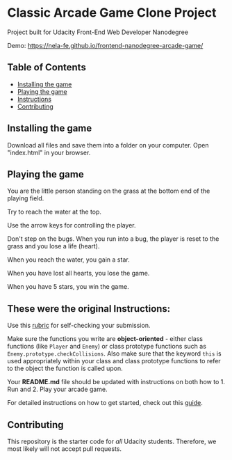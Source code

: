 # Classic Arcade Game Clone Project

Project built for Udacity Front-End Web Developer Nanodegree

Demo: https://nela-fe.github.io/frontend-nanodegree-arcade-game/

## Table of Contents

- [Installing the game](#installing)
- [Playing the game](#playing)
- [Instructions](#instructions)
- [Contributing](#contributing)


## <a name="installing"/>Installing the game

Download all files and save them into a folder on your computer.
Open "index.html" in your browser.

## <a name="playing"/>Playing the game

You are the little person standing on the grass at the bottom end of the playing field.

Try to reach the water at the top.

Use the arrow keys for controlling the player.

Don't step on the bugs. When you run into a bug, the player is reset to the grass and you lose a life (heart).

When you reach the water, you gain a star.

When you have lost all hearts, you lose the game.

When you have 5 stars, you win the game.




## These were the original Instructions:

Use this [rubric](https://review.udacity.com/#!/rubrics/15/view) for self-checking your submission.

Make sure the functions you write are **object-oriented** - either class functions (like `Player` and `Enemy`) or class prototype functions such as `Enemy.prototype.checkCollisions`. Also make sure that the keyword `this` is used appropriately within your class and class prototype functions to refer to the object the function is called upon.

Your **README.md** file should be updated with instructions on both how to 1. Run and 2. Play your arcade game.

For detailed instructions on how to get started, check out this [guide](https://docs.google.com/document/d/1v01aScPjSWCCWQLIpFqvg3-vXLH2e8_SZQKC8jNO0Dc/pub?embedded=true).

## Contributing

This repository is the starter code for _all_ Udacity students. Therefore, we most likely will not accept pull requests.
